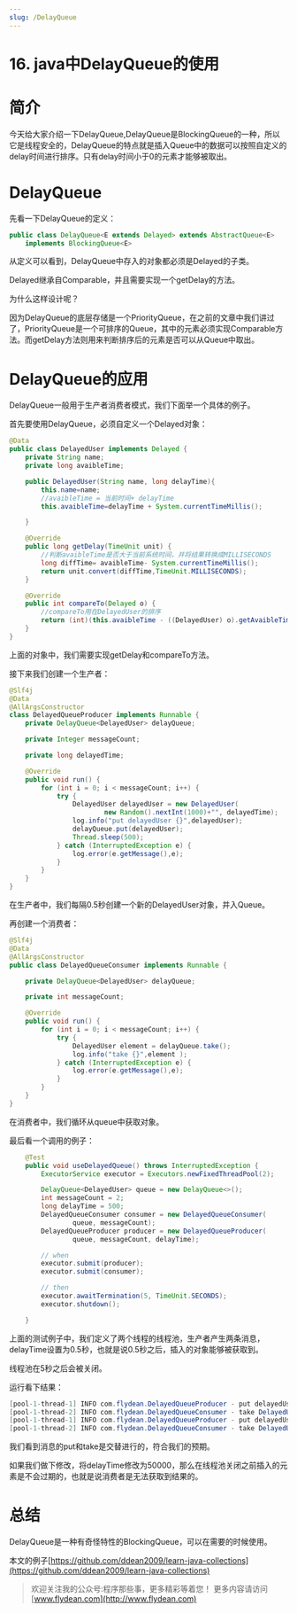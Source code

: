 ```yaml
---
slug: /DelayQueue
---
```


# 16. java中DelayQueue的使用

# 简介

今天给大家介绍一下DelayQueue,DelayQueue是BlockingQueue的一种，所以它是线程安全的，DelayQueue的特点就是插入Queue中的数据可以按照自定义的delay时间进行排序。只有delay时间小于0的元素才能够被取出。

# DelayQueue

先看一下DelayQueue的定义：

~~~java
public class DelayQueue<E extends Delayed> extends AbstractQueue<E>
    implements BlockingQueue<E>
~~~

从定义可以看到，DelayQueue中存入的对象都必须是Delayed的子类。

Delayed继承自Comparable，并且需要实现一个getDelay的方法。

为什么这样设计呢？

因为DelayQueue的底层存储是一个PriorityQueue，在之前的文章中我们讲过了，PriorityQueue是一个可排序的Queue，其中的元素必须实现Comparable方法。而getDelay方法则用来判断排序后的元素是否可以从Queue中取出。

# DelayQueue的应用

DelayQueue一般用于生产者消费者模式，我们下面举一个具体的例子。

首先要使用DelayQueue，必须自定义一个Delayed对象：

~~~java
@Data
public class DelayedUser implements Delayed {
    private String name;
    private long avaibleTime;

    public DelayedUser(String name, long delayTime){
        this.name=name;
        //avaibleTime = 当前时间+ delayTime
        this.avaibleTime=delayTime + System.currentTimeMillis();

    }

    @Override
    public long getDelay(TimeUnit unit) {
        //判断avaibleTime是否大于当前系统时间，并将结果转换成MILLISECONDS
        long diffTime= avaibleTime- System.currentTimeMillis();
        return unit.convert(diffTime,TimeUnit.MILLISECONDS);
    }

    @Override
    public int compareTo(Delayed o) {
        //compareTo用在DelayedUser的排序
        return (int)(this.avaibleTime - ((DelayedUser) o).getAvaibleTime());
    }
}
~~~

上面的对象中，我们需要实现getDelay和compareTo方法。

接下来我们创建一个生产者：

~~~java
@Slf4j
@Data
@AllArgsConstructor
class DelayedQueueProducer implements Runnable {
    private DelayQueue<DelayedUser> delayQueue;

    private Integer messageCount;

    private long delayedTime;

    @Override
    public void run() {
        for (int i = 0; i < messageCount; i++) {
            try {
                DelayedUser delayedUser = new DelayedUser(
                        new Random().nextInt(1000)+"", delayedTime);
                log.info("put delayedUser {}",delayedUser);
                delayQueue.put(delayedUser);
                Thread.sleep(500);
            } catch (InterruptedException e) {
                log.error(e.getMessage(),e);
            }
        }
    }
}
~~~

在生产者中，我们每隔0.5秒创建一个新的DelayedUser对象，并入Queue。

再创建一个消费者：

~~~java
@Slf4j
@Data
@AllArgsConstructor
public class DelayedQueueConsumer implements Runnable {

    private DelayQueue<DelayedUser> delayQueue;

    private int messageCount;

    @Override
    public void run() {
        for (int i = 0; i < messageCount; i++) {
            try {
                DelayedUser element = delayQueue.take();
                log.info("take {}",element );
            } catch (InterruptedException e) {
                log.error(e.getMessage(),e);
            }
        }
    }
}
~~~

在消费者中，我们循环从queue中获取对象。

最后看一个调用的例子：

~~~java
    @Test
    public void useDelayedQueue() throws InterruptedException {
        ExecutorService executor = Executors.newFixedThreadPool(2);

        DelayQueue<DelayedUser> queue = new DelayQueue<>();
        int messageCount = 2;
        long delayTime = 500;
        DelayedQueueConsumer consumer = new DelayedQueueConsumer(
                queue, messageCount);
        DelayedQueueProducer producer = new DelayedQueueProducer(
                queue, messageCount, delayTime);

        // when
        executor.submit(producer);
        executor.submit(consumer);

        // then
        executor.awaitTermination(5, TimeUnit.SECONDS);
        executor.shutdown();

    }
~~~

上面的测试例子中，我们定义了两个线程的线程池，生产者产生两条消息，delayTime设置为0.5秒，也就是说0.5秒之后，插入的对象能够被获取到。

线程池在5秒之后会被关闭。

运行看下结果：

~~~java
[pool-1-thread-1] INFO com.flydean.DelayedQueueProducer - put delayedUser DelayedUser(name=917, avaibleTime=1587623188389)
[pool-1-thread-2] INFO com.flydean.DelayedQueueConsumer - take DelayedUser(name=917, avaibleTime=1587623188389)
[pool-1-thread-1] INFO com.flydean.DelayedQueueProducer - put delayedUser DelayedUser(name=487, avaibleTime=1587623188899)
[pool-1-thread-2] INFO com.flydean.DelayedQueueConsumer - take DelayedUser(name=487, avaibleTime=1587623188899)
~~~

我们看到消息的put和take是交替进行的，符合我们的预期。

如果我们做下修改，将delayTime修改为50000，那么在线程池关闭之前插入的元素是不会过期的，也就是说消费者是无法获取到结果的。

# 总结

DelayQueue是一种有奇怪特性的BlockingQueue，可以在需要的时候使用。

本文的例子[https://github.com/ddean2009/learn-java-collections](https://github.com/ddean2009/learn-java-collections)

> 欢迎关注我的公众号:程序那些事，更多精彩等着您！
> 更多内容请访问 [www.flydean.com](http://www.flydean.com)




